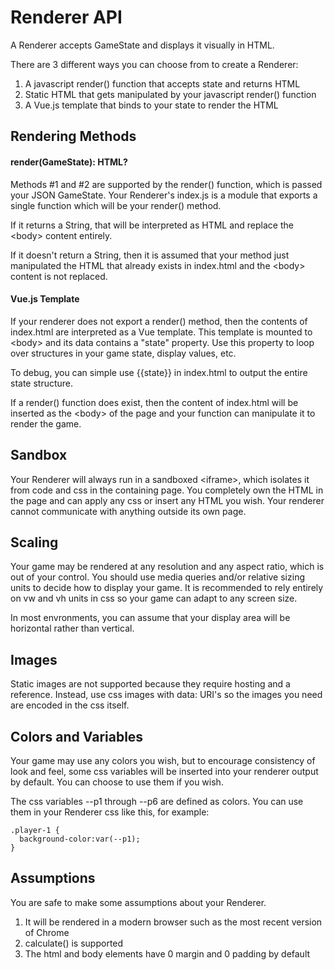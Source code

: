 # Renderer API

A Renderer accepts GameState and displays it visually in HTML.

There are 3 different ways you can choose from to create a Renderer:

1. A javascript render() function that accepts state and returns HTML
2. Static HTML that gets manipulated by your javascript render() function
3. A Vue.js template that binds to your state to render the HTML

## Rendering Methods

#### render(GameState): HTML?

Methods #1 and #2 are supported by the render() function, which is passed your JSON GameState. Your Renderer's index.js is a module that exports a single function which will be your render() method.

If it returns a String, that will be interpreted as HTML and replace the &lt;body&gt; content entirely.

If it doesn't return a String, then it is assumed that your method just manipulated the HTML that already exists in index.html and the &lt;body&gt; content is not replaced.

#### Vue.js Template

If your renderer does not export a render() method, then the contents of index.html are interpreted as a Vue template. This template is mounted to &lt;body&gt; and its data contains a "state" property. Use this property to loop over structures in your game state, display values, etc.

To debug, you can simple use {{state}} in index.html to output the entire state structure.

If a render() function does exist, then the content of index.html will be inserted as the &lt;body&gt; of the page and your function can manipulate it to render the game.

## Sandbox

Your Renderer will always run in a sandboxed &lt;iframe&gt;, which isolates it from code and css in the containing page. You completely own the HTML in the page and can apply any css or insert any HTML you wish. Your renderer cannot communicate with anything outside its own page.

## Scaling

Your game may be rendered at any resolution and any aspect ratio, which is out of your control. You should use media queries and/or relative sizing units to decide how to display your game. It is recommended to rely entirely on vw and vh units in css so your game can adapt to any screen size.

In most envronments, you can assume that your display area will be horizontal rather than vertical.

## Images

Static images are not supported because they require hosting and a reference. Instead, use css images with data: URI's so the images you need are encoded in the css itself.

## Colors and Variables

Your game may use any colors you wish, but to encourage consistency of look and feel, some css variables will be inserted into your renderer output by default. You can choose to use them if you wish.

The css variables --p1 through --p6 are defined as colors. You can use them in your Renderer css like this, for example:

```
.player-1 {
  background-color:var(--p1);
}
```

## Assumptions

You are safe to make some assumptions about your Renderer. 

1. It will be rendered in a modern browser such as the most recent version of Chrome
2. calculate() is supported
3. The html and body elements have 0 margin and 0 padding by default
